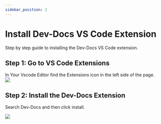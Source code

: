 ```yaml
---
sidebar_position: 2
---
```


# Install Dev-Docs VS Code Extension

Step by step guide to installing the Dev-Docs VS Code extension.

## Step 1: Go to VS Code Extensions

In Your Vscode Editor find the Extensions icon in the left side of the page.
![](/img/install_the_vscode_extension/step_2.png)


## Step 2: Install the Dev-Docs Extension

Search Dev-Docs and then click install.

![](/img/install_the_vscode_extension/step_4.png)





